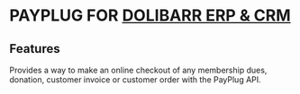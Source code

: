 # PAYPLUG FOR [DOLIBARR ERP & CRM](https://www.dolibarr.org)

## Features

Provides a way to make an online checkout of any membership dues, donation, customer invoice or customer order with the PayPlug API.
